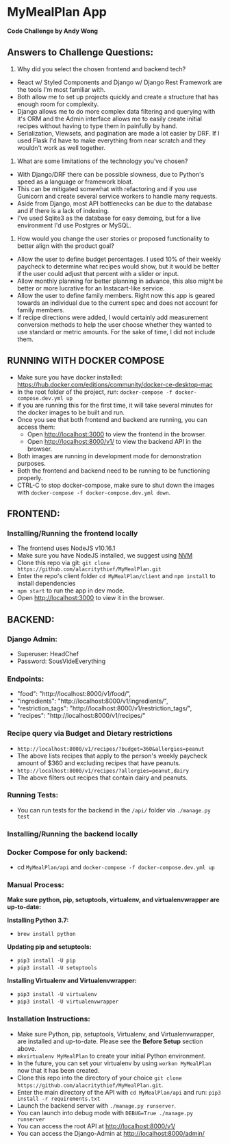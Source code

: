 # MyMealPlan App
**Code Challenge by Andy Wong**

## Answers to Challenge Questions:

1. Why did you select the chosen frontend and backend tech?
  * React w/ Styled Components and Django w/ Django Rest Framework are the tools I'm most familiar with.
  * Both allow me to set up projects quickly and create a structure that has enough room for complexity.
  * Django allows me to do more complex data filtering and querying with it's ORM and the Admin interface allows me 
  to easily create initial recipes without having to type them in painfully by hand.
  * Serialization, Viewsets, and pagination are made a lot easier by DRF. If I used Flask I'd have to make everything
  from near scratch and they wouldn't work as well together.
1. What are some limitations of the technology you’ve chosen?
  * With Django/DRF there can be possible slowness, due to Python's speed as a language or framework bloat.
  * This can be mitigated somewhat with refactoring and if you use Gunicorn and create several service workers
  to handle many requests.
  * Aside from Django, most API bottlenecks can be due to the database and if there is a lack of indexing.
  * I've used Sqlite3 as the database for easy demoing, but for a live environment I'd use Postgres or MySQL.
1. How would you change the user stories or proposed functionality to better align with the product goal?
  * Allow the user to define budget percentages. I used 10% of their weekly paycheck to determine what recipes would show, 
  but it would be better if the user could adjust that percent with a slider or input.
  * Allow monthly planning for better planning in advance, this also might be better or more lucrative
  for an Instacart-like service.
  * Allow the user to define family members. Right now this app is geared towards an individual due to the current spec 
  and does not account for family members.
  * If recipe directions were added, I would certainly add measurement conversion methods to help the user choose 
  whether they wanted to use standard or metric amounts. For the sake of time, I did not include them.

## RUNNING WITH DOCKER COMPOSE

* Make sure you have docker installed: https://hub.docker.com/editions/community/docker-ce-desktop-mac
* In the root folder of the project, run: `docker-compose -f docker-compose.dev.yml up`
* if you are running this for the first time, it will take several minutes for the docker images to be built and run.
* Once you see that both frontend and backend are running, you can access them:
  * Open [http://localhost:3000](http://localhost:3000) to view the frontend in the browser.
  * Open [http://localhost:8000/v1/](http://localhost:8000/v1/) to view the backend API in the browser.
* Both images are running in development mode for demonstration purposes.
* Both the frontend and backend need to be running to be functioning properly.
* CTRL-C to stop docker-compose, make sure to shut down the images with `docker-compose -f docker-compose.dev.yml down`.

## FRONTEND: 

### Installing/Running the frontend locally

* The frontend uses NodeJS v10.16.1
* Make sure you have NodeJS installed, we suggest using [NVM](https://github.com/nvm-sh/nvm)
* Clone this repo via git: `git clone https://github.com/alacritythief/MyMealPlan.git`
* Enter the repo's client folder `cd MyMealPlan/client` and `npm install` to install dependencies 
* `npm start` to run the app in dev mode.
* Open [http://localhost:3000](http://localhost:3000) to view it in the browser.

## BACKEND: 

### Django Admin:
* Superuser: HeadChef
* Password: SousVideEverything

### Endpoints:
* "food": "http://localhost:8000/v1/food/",
* "ingredients": "http://localhost:8000/v1/ingredients/",
* "restriction_tags": "http://localhost:8000/v1/restriction_tags/",
* "recipes": "http://localhost:8000/v1/recipes/"

### Recipe query via Budget and Dietary restrictions
* `http://localhost:8000/v1/recipes/?budget=360&allergies=peanut`
* The above lists recipes that apply to the person's weekly paycheck amount of $360 and excluding recipes that have peanuts. 
* `http://localhost:8000/v1/recipes/?allergies=peanut,dairy`
* The above filters out recipes that contain dairy and peanuts.

### Running Tests:
* You can run tests for the backend in the `/api/` folder via `./manage.py test`

### Installing/Running the backend locally

### Docker Compose for only backend:
* cd `MyMealPlan/api` and `docker-compose -f docker-compose.dev.yml up`

### Manual Process:

**Make sure python, pip, setuptools, virtualenv, and virtualenvwrapper are up-to-date:**

**Installing Python 3.7:**
* `brew install python`

**Updating pip and setuptools:**
* `pip3 install -U pip`
* `pip3 install -U setuptools`

**Installing Virtualenv and Virtualenvwrapper:**
* `pip3 install -U virtualenv`
* `pip3 install -U virtualenvwrapper`

### Installation Instructions:

* Make sure Python, pip, setuptools, Virtualenv, and Virtualenvwrapper, are installed and up-to-date. Please see the **Before Setup** section above.
* `mkvirtualenv MyMealPlan` to create your initial Python environment.
* In the future, you can set your virtualenv by using `workon MyMealPlan` now that it has been created.
* Clone this repo into the directory of your choice `git clone https://github.com/alacritythief/MyMealPlan.git`.
* Enter the main directory of the API with `cd MyMealPlan/api` and run: `pip3 install -r requirements.txt`
* Launch the backend server with `./manage.py runserver`.
* You can launch into debug mode with `DEBUG=True ./manage.py runserver`
* You can access the root API at [http://localhost:8000/v1/](http://localhost:8000/v1/)
* You can access the Django-Admin at [http://localhost:8000/admin/](http://localhost:8000/admin/)
